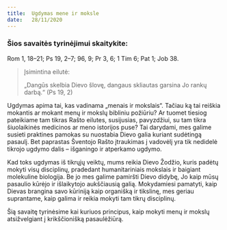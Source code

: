 ```yaml
---
title:  Ugdymas mene ir moksle
date:   28/11/2020
---
```


### Šios savaitės tyrinėjimui skaitykite:
Rom 1, 18–21; Ps 19, 2–7; 96, 9; Pr 3, 6; 1 Tim 6; Pat 1; Job 38.

> <p>Įsimintina eilutė:</p>
> „Dangūs skelbia Dievo šlovę, dangaus skliautas garsina Jo rankų darbą.“ (Ps 19, 2)

Ugdymas apima tai, kas vadinama „menais ir mokslais“. Tačiau ką tai reiškia mokantis ar mokant menų ir mokslų bibliniu požiūriu? Ar tuomet tiesiog pateikiame tam tikras Rašto eilutes, susijusias, pavyzdžiui, su tam tikra šiuolaikinės medicinos ar meno istorijos puse? Tai darydami, mes galime susieti praktines pamokas su nuostabia Dievo galia kuriant sudėtingą pasaulį. Bet paprastas Šventojo Rašto įtraukimas į vadovėlį yra tik nedidelė tikrojo ugdymo dalis – išganingo ir atperkamo ugdymo.

Kad toks ugdymas iš tikrųjų veiktų, mums reikia Dievo Žodžio, kuris padėtų mokyti visų disciplinų, pradedant humanitariniais mokslais ir baigiant molekuline biologija. Be jo mes galime pamiršti Dievo didybę, Jo kaip mūsų pasaulio kūrėjo ir išlaikytojo aukščiausią galią. Mokydamiesi pamatyti, kaip Dievas brangina savo kūriniją kaip organišką ir tikslinę, mes geriau suprantame, kaip galima ir reikia mokyti tam tikrų disciplinų.

Šią savaitę tyrinėsime kai kuriuos principus, kaip mokyti menų ir mokslų atsižvelgiant į krikščionišką pasaulėžiūrą.